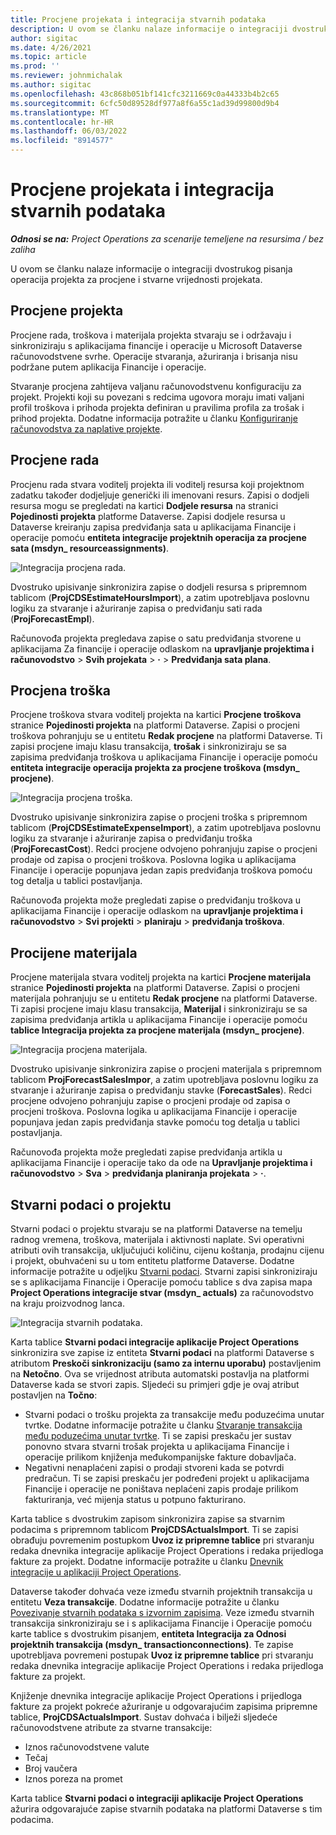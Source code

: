 ```yaml
---
title: Procjene projekata i integracija stvarnih podataka
description: U ovom se članku nalaze informacije o integraciji dvostrukog pisanja operacija projekta za procjene i stvarne vrijednosti projekata.
author: sigitac
ms.date: 4/26/2021
ms.topic: article
ms.prod: ''
ms.reviewer: johnmichalak
ms.author: sigitac
ms.openlocfilehash: 43c868b051bf141cfc3211669c0a44333b4b2c65
ms.sourcegitcommit: 6cfc50d89528df977a8f6a55c1ad39d99800d9b4
ms.translationtype: MT
ms.contentlocale: hr-HR
ms.lasthandoff: 06/03/2022
ms.locfileid: "8914577"
---
```

# <a name="project-estimates-and-actuals-integration"></a>Procjene projekata i integracija stvarnih podataka

_**Odnosi se na:** Project Operations za scenarije temeljene na resursima / bez zaliha_

U ovom se članku nalaze informacije o integraciji dvostrukog pisanja operacija projekta za procjene i stvarne vrijednosti projekata.

## <a name="project-estimates"></a>Procjene projekta

Procjene rada, troškova i materijala projekta stvaraju se i održavaju i sinkroniziraju s aplikacijama financije i operacije u Microsoft Dataverse računovodstvene svrhe. Operacije stvaranja, ažuriranja i brisanja nisu podržane putem aplikacija Financije i operacije.

Stvaranje procjena zahtijeva valjanu računovodstvenu konfiguraciju za projekt. Projekti koji su povezani s redcima ugovora moraju imati valjani profil troškova i prihoda projekta definiran u pravilima profila za trošak i prihod projekta. Dodatne informacija potražite u članku [Konfiguriranje računovodstva za naplative projekte](../project-accounting/configure-accounting-billable-projects.md#configure-project-cost-and-revenue-profile-rules).

## <a name="labor-estimates"></a>Procjene rada

Procjenu rada stvara voditelj projekta ili voditelj resursa koji projektnom zadatku također dodjeljuje generički ili imenovani resurs. Zapisi o dodjeli resursa mogu se pregledati na kartici **Dodjele resursa** na stranici **Pojedinosti projekta** platforme Dataverse. Zapisi dodjele resursa u Dataverse kreiranju zapisa predviđanja sata u aplikacijama Financije i operacije pomoću **entiteta integracije projektnih operacija za procjene sata (msdyn\_ resourceassignments)**.

   ![Integracija procjena rada.](./Media/DW4LaborEstimates.png)

Dvostruko upisivanje sinkronizira zapise o dodjeli resursa s pripremnom tablicom (**ProjCDSEstimateHoursImport**), a zatim upotrebljava poslovnu logiku za stvaranje i ažuriranje zapisa o predviđanju sati rada (**ProjForecastEmpl**).

Računovođa projekta pregledava zapise o satu predviđanja stvorene u aplikacijama Za financije i operacije odlaskom na **upravljanje projektima i računovodstvo** > **Svih projekata** > **·** > **Predviđanja sata plana**.

## <a name="expense-estimates"></a>Procjena troška

Procjene troškova stvara voditelj projekta na kartici **Procjene troškova** stranice **Pojedinosti projekta** na platformi Dataverse. Zapisi o procjeni troškova pohranjuju se u entitetu **Redak procjene** na platformi Dataverse. Ti zapisi procjene imaju klasu transakcija, **trošak** i sinkroniziraju se sa zapisima predviđanja troškova u aplikacijama Financije i operacije pomoću **entiteta integracije operacija projekta za procjene troškova (msdyn\_ procjene)**.

   ![Integracija procjena troška.](./Media/DW4ExpenseEstimates.png)

Dvostruko upisivanje sinkronizira zapise o procjeni troška s pripremnom tablicom (**ProjCDSEstimateExpenseImport**), a zatim upotrebljava poslovnu logiku za stvaranje i ažuriranje zapisa o predviđanju troška (**ProjForecastCost**). Redci procjene odvojeno pohranjuju zapise o procjeni prodaje od zapisa o procjeni troškova. Poslovna logika u aplikacijama Financije i operacije popunjava jedan zapis predviđanja troškova pomoću tog detalja u tablici postavljanja.

Računovođa projekta može pregledati zapise o predviđanju troškova u aplikacijama Financije i operacije odlaskom na **upravljanje projektima i računovodstvo** > **Svi projekti** > **planiraju** > **predviđanja troškova**.

## <a name="material-estimates"></a>Procijene materijala

Procjene materijala stvara voditelj projekta na kartici **Procjene materijala** stranice **Pojedinosti projekta** na platformi Dataverse. Zapisi o procjeni materijala pohranjuju se u entitetu **Redak procjene** na platformi Dataverse. Ti zapisi procjene imaju klasu transakcija, **Materijal** i sinkroniziraju se sa zapisima predviđanja artikla u aplikacijama Financije i operacije pomoću **tablice Integracija projekta za procjene materijala (msdyn\_ procjene)**.

   ![Integracija procjena materijala.](./Media/DW4MaterialEstimates.png)

Dvostruko upisivanje sinkronizira zapise o procjeni materijala s pripremnom tablicom **ProjForecastSalesImpor**, a zatim upotrebljava poslovnu logiku za stvaranje i ažuriranje zapisa o predviđanju stavke (**ForecastSales**). Redci procjene odvojeno pohranjuju zapise o procjeni prodaje od zapisa o procjeni troškova. Poslovna logika u aplikacijama Financije i operacije popunjava jedan zapis predviđanja stavke pomoću tog detalja u tablici postavljanja.

Računovođa projekta može pregledati zapise predviđanja artikla u aplikacijama Financije i operacije tako da ode na **Upravljanje projektima i računovodstvo** > **Sva** > **predviđanja planiranja projekata** > **·**.

## <a name="project-actuals"></a>Stvarni podaci o projektu

Stvarni podaci o projektu stvaraju se na platformi Dataverse na temelju radnog vremena, troškova, materijala i aktivnosti naplate. Svi operativni atributi ovih transakcija, uključujući količinu, cijenu koštanja, prodajnu cijenu i projekt, obuhvaćeni su u tom entitetu platforme Dataverse. Dodatne informacije potražite u odjeljku [Stvarni podaci](../actuals/actuals-overview.md). Stvarni zapisi sinkroniziraju se s aplikacijama Financije i Operacije pomoću tablice s dva zapisa mapa **Project Operations integracije stvar (msdyn\_ actuals)** za računovodstvo na kraju proizvodnog lanca.

   ![Integracija stvarnih podataka.](./Media/DW4Actuals.png)

Karta tablice **Stvarni podaci integracije aplikacije Project Operations** sinkronizira sve zapise iz entiteta **Stvarni podaci** na platformi Dataverse s atributom **Preskoči sinkronizaciju (samo za internu uporabu)** postavljenim na **Netočno**. Ova se vrijednost atributa automatski postavlja na platformi Dataverse kada se stvori zapis. Sljedeći su primjeri gdje je ovaj atribut postavljen na **Točno**:

  - Stvarni podaci o trošku projekta za transakcije među poduzećima unutar tvrtke. Dodatne informacije potražite u članku [Stvaranje transakcija među poduzećima unutar tvrtke](../project-accounting/create-intercompany-transactions.md). Ti se zapisi preskaču jer sustav ponovno stvara stvarni trošak projekta u aplikacijama Financije i operacije prilikom knjiženja međukompanijske fakture dobavljača.
  - Negativni nenaplaćeni zapisi o prodaji stvoreni kada se potvrdi predračun. Ti se zapisi preskaču jer podređeni projekt u aplikacijama Financije i operacije ne poništava neplaćeni zapis prodaje prilikom fakturiranja, već mijenja status u potpuno fakturirano.

Karta tablice s dvostrukim zapisom sinkronizira zapise sa stvarnim podacima s pripremnom tablicom **ProjCDSActualsImport**. Ti se zapisi obrađuju povremenim postupkom **Uvoz iz pripremne tablice** pri stvaranju redaka dnevnika integracije aplikacije Project Operations i redaka prijedloga fakture za projekt. Dodatne informacije potražite u članku [Dnevnik integracije u aplikaciji Project Operations](../project-accounting/project-operations-integration-journal.md).

Dataverse također dohvaća veze između stvarnih projektnih transakcija u entitetu **Veza transakcije**. Dodatne informacije potražite u članku [Povezivanje stvarnih podataka s izvornim zapisima](../actuals/linkingactuals.md). Veze između stvarnih transakcija sinkroniziraju se i s aplikacijama Financije i Operacije pomoću karte tablice s dvostrukim pisanjem, **entiteta Integracija za Odnosi projektnih transakcija (msdyn\_ transactionconnections)**. Te zapise upotrebljava povremeni postupak **Uvoz iz pripremne tablice** pri stvaranju redaka dnevnika integracije aplikacije Project Operations i redaka prijedloga fakture za projekt.

Knjiženje dnevnika integracije aplikacije Project Operations i prijedloga fakture za projekt pokreće ažuriranje u odgovarajućim zapisima pripremne tablice, **ProjCDSActualsImport**. Sustav dohvaća i bilježi sljedeće računovodstvene atribute za stvarne transakcije:

- Iznos računovodstvene valute
- Tečaj
- Broj vaučera
- Iznos poreza na promet

Karta tablice **Stvarni podaci o integraciji aplikacije Project Operations** ažurira odgovarajuće zapise stvarnih podataka na platformi Dataverse s tim podacima.
